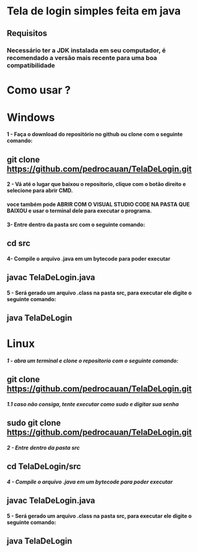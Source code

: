 # Tela de login simples feita em java

## Requisitos
### Necessário ter a JDK instalada em seu computador, é recomendado a versão mais recente para uma boa compatibilidade

# Como usar ?

# Windows
#### 1 - Faça o download do repositório no github ou clone com o seguinte comando: 
## git clone https://github.com/pedrocauan/TelaDeLogin.git

#### 2 - Vá até o lugar que baixou o repositorio, clique com o botão direito e selecione para abrir CMD.
####     voce também pode ABRIR COM O VISUAL STUDIO CODE NA PASTA QUE BAIXOU e usar o terminal dele para executar o programa.

#### 3-  Entre dentro da pasta src com o seguinte comando:
##    cd src

#### 4-  Compile o arquivo .java em um bytecode para poder executar
##    javac TelaDeLogin.java

#### 5 - Será gerado um arquivo .class na pasta src, para executar ele digite o seguinte comando:
##    java TelaDeLogin

# Linux
##### 1 - abra um terminal e clone o repositorio com o seguinte comando: 
##    git clone https://github.com/pedrocauan/TelaDeLogin.git
#####     1.1 caso não consiga, tente executar como sudo e digitar sua senha
##    sudo git clone https://github.com/pedrocauan/TelaDeLogin.git

##### 2 - Entre dentro da pasta src
##    cd TelaDeLogin/src

##### 4 -  Compile o arquivo .java em um bytecode para poder executar
##    javac TelaDeLogin.java

#### 5 -  Será gerado um arquivo .class na pasta src, para executar ele digite o seguinte comando:
##    java TelaDeLogin
